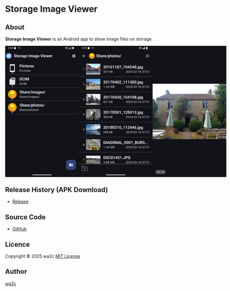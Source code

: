 Storage Image Viewer
====================

## About

**Storage Image Viewer** is an Android app to show image files on storage.

<div style="display: flex">
<img width="240" alt="Home Screen" src="./fastlane/metadata/android/en-US/images/phoneScreenshots/1.png" />
<img width="240" alt="Home Screen" src="./fastlane/metadata/android/en-US/images/phoneScreenshots/2.png" /> 
<img width="240" alt="Home Screen" src="./fastlane/metadata/android/en-US/images/phoneScreenshots/4.png" />
</div>

## Release History (APK Download)

* [Release](https://github.com/wa2c/storage-image-viewer/releases)

## Source Code

* [GitHub](https://github.com/wa2c/storage-image-viewer)

## Licence

Copyright &copy; 2025 wa2c [MIT License](https://github.com/wa2c/storage-image-viewer/blob/master/LICENSE)

## Author

[wa2c](https://github.com/wa2c)
